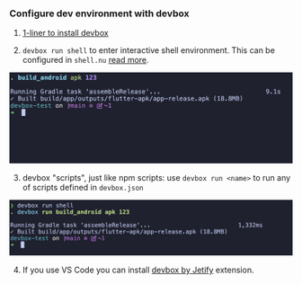 ### Configure dev environment with devbox

1. [1-liner to install devbox](https://www.jetify.com/docs/devbox/installing_devbox/?install-method=macos)

2. `devbox run shell` to enter interactive shell environment. This can be configured in `shell.nu` [read more](https://www.nushell.sh/).

![Image](README-img/250106-121652.jpg)

3. devbox "scripts", just like npm scripts: use `devbox run <name>` to run any of scripts defined in `devbox.json` 

![Image](README-img/250106-131415.jpg)

4. If you use VS Code you can install [devbox by Jetify](https://marketplace.visualstudio.com/items?itemName=jetpack-io.devbox) extension.
